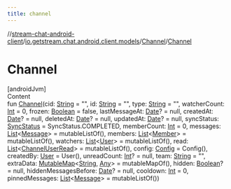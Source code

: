 ```yaml
---
title: channel
---
```

//[stream-chat-android-client](../../../index.md)/[io.getstream.chat.android.client.models](../index.md)/[Channel](index.md)/[Channel](Channel.md)



# Channel  
[androidJvm]  
Content  
fun [Channel](Channel.md)(cid: [String](https://kotlinlang.org/api/latest/jvm/stdlib/kotlin/-string/index.html) = "", id: [String](https://kotlinlang.org/api/latest/jvm/stdlib/kotlin/-string/index.html) = "", type: [String](https://kotlinlang.org/api/latest/jvm/stdlib/kotlin/-string/index.html) = "", watcherCount: [Int](https://kotlinlang.org/api/latest/jvm/stdlib/kotlin/-int/index.html) = 0, frozen: [Boolean](https://kotlinlang.org/api/latest/jvm/stdlib/kotlin/-boolean/index.html) = false, lastMessageAt: [Date](https://developer.android.com/reference/kotlin/java/util/Date.html)? = null, createdAt: [Date](https://developer.android.com/reference/kotlin/java/util/Date.html)? = null, deletedAt: [Date](https://developer.android.com/reference/kotlin/java/util/Date.html)? = null, updatedAt: [Date](https://developer.android.com/reference/kotlin/java/util/Date.html)? = null, syncStatus: [SyncStatus](../../io.getstream.chat.android.client.utils/SyncStatus/index.md) = SyncStatus.COMPLETED, memberCount: [Int](https://kotlinlang.org/api/latest/jvm/stdlib/kotlin/-int/index.html) = 0, messages: [List](https://kotlinlang.org/api/latest/jvm/stdlib/kotlin.collections/-list/index.html)&lt;[Message](../Message/index.md)&gt; = mutableListOf(), members: [List](https://kotlinlang.org/api/latest/jvm/stdlib/kotlin.collections/-list/index.html)&lt;[Member](../Member/index.md)&gt; = mutableListOf(), watchers: [List](https://kotlinlang.org/api/latest/jvm/stdlib/kotlin.collections/-list/index.html)&lt;[User](../User/index.md)&gt; = mutableListOf(), read: [List](https://kotlinlang.org/api/latest/jvm/stdlib/kotlin.collections/-list/index.html)&lt;[ChannelUserRead](../ChannelUserRead/index.md)&gt; = mutableListOf(), config: [Config](../Config/index.md) = Config(), createdBy: [User](../User/index.md) = User(), unreadCount: [Int](https://kotlinlang.org/api/latest/jvm/stdlib/kotlin/-int/index.html)? = null, team: [String](https://kotlinlang.org/api/latest/jvm/stdlib/kotlin/-string/index.html) = "", extraData: [MutableMap](https://kotlinlang.org/api/latest/jvm/stdlib/kotlin.collections/-mutable-map/index.html)&lt;[String](https://kotlinlang.org/api/latest/jvm/stdlib/kotlin/-string/index.html), [Any](https://kotlinlang.org/api/latest/jvm/stdlib/kotlin/-any/index.html)&gt; = mutableMapOf(), hidden: [Boolean](https://kotlinlang.org/api/latest/jvm/stdlib/kotlin/-boolean/index.html)? = null, hiddenMessagesBefore: [Date](https://developer.android.com/reference/kotlin/java/util/Date.html)? = null, cooldown: [Int](https://kotlinlang.org/api/latest/jvm/stdlib/kotlin/-int/index.html) = 0, pinnedMessages: [List](https://kotlinlang.org/api/latest/jvm/stdlib/kotlin.collections/-list/index.html)&lt;[Message](../Message/index.md)&gt; = mutableListOf())  



